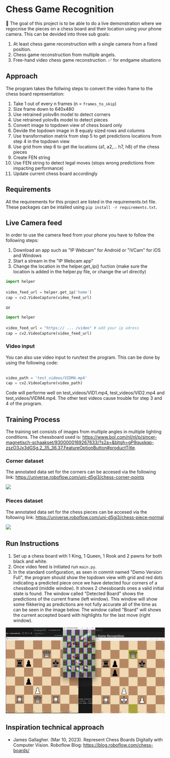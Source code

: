 # Chess Game Recognition
:triangular_flag_on_post: The goal of this project is to be able to do a live demonstration where we regocnise the pieces on a chess board and their location using your phone camera. This can be devided into three sub goals:
1. At least chess game reconstruction with a single camera from a fixed position.
2. Chess game reconstruction from multiple angels.
3. Free-hand video chess game reconstruction. :white_check_mark: for endgame situations

## Approach
The program takes the follwing steps to convert the video frame to the chess board representation:
1. Take 1 out of every n frames (n = `frames_to_skip`)
2. Size frame down to 640x480
3. Use retrained yolov8n model to detect corners
4. Use retrained yolov8s model to detect pieces
5. Convert image to topdown view of chess board only
6. Devide the topdown image in 8 equaly sized rows and columns
7. Use transformation matrix from step 5 to get predictions locations from step 4 in the topdown view
8. Use grid from step 6 to get the locations (a1, a2,... h7, h8) of the chess pieces
9. Create FEN string
10. Use FEN string to detect legal moves (stops wrong predictions from impacting performance)
11. Update current chess board accordingly



## Requirements 
All the requirements for this project are listed in the requirements.txt file. These packages can be intalled using `pip install -r requirements.txt`.

## Live Camera feed
In order to use the camera feed from your phone you have to follow the following steps:
1. Download an app such as "IP Webcam" for Android or "iVCam" for iOS and Windows
2. Start a stream in the "IP Webcam app"
3. Change the location in the helper.get_ip() fuction (make sure the location is added in the helper.py file, or change the url directly)
```python
import helper

video_feed_url = helper.get_ip('home')
cap = cv2.VideoCapture(video_feed_url)
```
or
```python
import helper

video_feed_url = "https:// ... /video" # add your ip adress
cap = cv2.VideoCapture(video_feed_url)
```
### Video input
You can also use video input to run/test the program. This can be done by using the following code:
```python

video_path = 'test_videos/VIDM4.mp4'  
cap = cv2.VideoCapture(video_path)
```
Code will performe well on test_videos/VID1.mp4, test_videos/VID2.mp4 and test_videos/VIDM4.mp4. The other test videos cause trouble for step 3 and 4 of the program. 

## Training Process
The training set consists of images from multiple angles in multiple lighting conditions. The chessboard used is: https://www.bol.com/nl/nl/p/sincer-magnetisch-schaakset/9300000169267633/?s2a=&bltgh=gP9quxkqp-zszO3Jx3dGSg.2_35_36.37.FeatureOptionButton#productTitle. 

### Corner dataset
The annotated data set for the corners can be accesed via the following link: https://universe.roboflow.com/uni-d5gj3/chess-corner-points

<a href="https://universe.roboflow.com/uni-d5gj3/chess-corner-points">
    <img src="https://app.roboflow.com/images/download-dataset-badge.svg"></img>
</a>

### Pieces dataset
The annotated data set for the chess pieces can be accesed via the following link: https://universe.roboflow.com/uni-d5gj3/chess-piece-normal

<a href="https://universe.roboflow.com/uni-d5gj3/chess-piece-normal">
    <img src="https://app.roboflow.com/images/download-dataset-badge.svg"></img>
</a>

## Run Instructions
1. Set up a chess board with 1 King, 1 Queen, 1 Rook and 2 pawns for both black and white. 
2. Once video feed is initiated run `main.py`. 
3. In the standard configuration, as seen in commit named "Demo Version Full", the program should show the topdown view with grid and red dots indicating a predicted piece once we have detected four corners of a chessboard (middle window). It shows 2 chessboards ones a valid initial state is found. The window called "Detected Board" shows the predictions of the current frame (left window). This window will show some flikkering as predictions are not fully accurate all of the time as can be seen in the image below. The window called "Board" will shows the current accepted board with highlights for the last move (right window). 

![alt text](image.png)

## Inspiration technical approach
- James Gallagher. (Mar 10, 2023). Represent Chess Boards Digitally with Computer Vision. Roboflow Blog: https://blog.roboflow.com/chess-boards/

